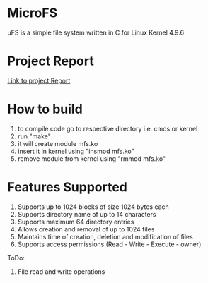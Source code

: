 # MicroFS
μFS is a simple file system written in C for Linux Kernel 4.9.6

# Project Report

[Link to project Report](https://github.com/Bhushan-Jagtap-2013/MicroFS/blob/master/Project_Report.pdf)

# How to build

1. to compile code go to respective directory i.e. cmds or kernel
2. run "make"
3. it will create module mfs.ko
4. insert it in kernel using "insmod mfs.ko"
5. remove module from kernel using "rmmod mfs.ko"


# Features Supported

1. Supports up to 1024 blocks of size 1024 bytes each
2. Supports directory name of up to 14 characters
3. Supports maximum 64 directory entries
4. Allows creation and removal of up to 1024 files
5. Maintains time of creation, deletion and modification of files
6. Supports access permissions (Read - Write - Execute - owner)

ToDo:

1. File read and write operations
